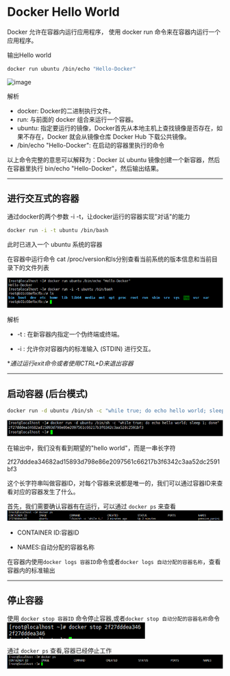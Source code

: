 # Docker Hello World

Docker 允许在容器内运行应用程序， 使用 docker run 命令来在容器内运行一个应用程序。

输出Hello world

```bash
docker run ubuntu /bin/echo "Hello-Docker"
````

![image](images/1539313027.jpg)

解析

- docker: Docker的二进制执行文件。
- run: 与前面的 docker 组合来运行一个容器。
- ubuntu: 指定要运行的镜像，Docker首先从本地主机上查找镜像是否存在，如果不存在，Docker 就会从镜像仓库 Docker Hub 下载公共镜像。
- /bin/echo "Hello-Docker": 在启动的容器里执行的命令

以上命令完整的意思可以解释为：Docker 以 ubuntu 镜像创建一个新容器，然后在容器里执行 bin/echo "Hello-Docker"，然后输出结果。

---

## 进行交互式的容器

通过docker的两个参数 -i -t，让docker运行的容器实现"对话"的能力

```bash
docker run -i -t ubuntu /bin/bash
```

此时已进入一个 ubuntu 系统的容器

在容器中运行命令 cat /proc/version和ls分别查看当前系统的版本信息和当前目录下的文件列表

![image](images/1539314724.jpg)

解析

- -t : 在新容器内指定一个伪终端或终端。

- -i : 允许你对容器内的标准输入 (STDIN) 进行交互。

**通过运行exit命令或者使用CTRL+D来退出容器*

---

## 启动容器 (后台模式)

```bash
docker run -d ubuntu /bin/sh -c "while true; do echo hello world; sleep 1; done"
```

![image](images/1539315422.jpg)

在输出中，我们没有看到期望的"hello world"，而是一串长字符

2f27dddea34682ad15893d798e86e2097561c66217b3f6342c3aa52dc2591bf3

这个长字符串叫做容器ID，对每个容器来说都是唯一的，我们可以通过容器ID来查看对应的容器发生了什么。

首先，我们需要确认容器有在运行，可以通过 `docker ps` 来查看
![image](images/1539315565.png)

- CONTAINER ID:容器ID

- NAMES:自动分配的容器名称

在容器内使用`docker logs 容器ID`命令或者`docker logs 自动分配的容器名称`，查看容器内的标准输出

---

## 停止容器

使用 `docker stop 容器ID` 命令停止容器,或者`docker stop 自动分配的容器名称`命令
![image](images/1539320576.png)

通过 `docker ps` 查看,容器已经停止工作
![image](images/1539320802.png)